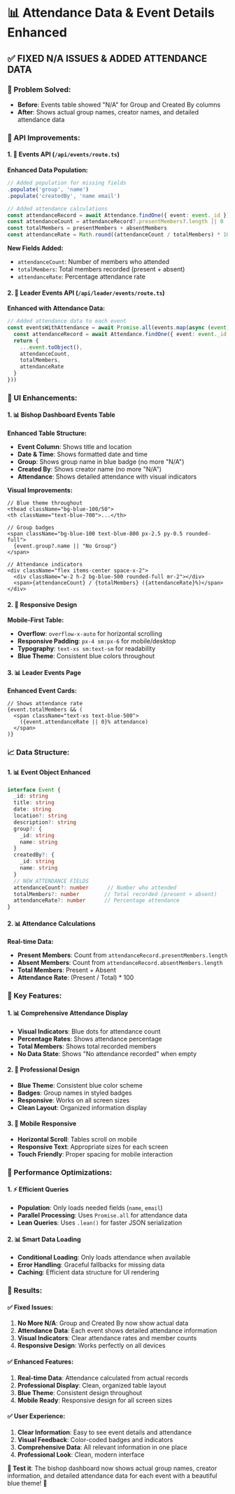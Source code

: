 # 📊 Attendance Data & Event Details Enhanced

## ✅ **FIXED N/A ISSUES & ADDED ATTENDANCE DATA**

### **🎯 Problem Solved:**
- **Before**: Events table showed "N/A" for Group and Created By columns
- **After**: Shows actual group names, creator names, and detailed attendance data

### **🔧 API Improvements:**

#### **1. 📡 Events API (`/api/events/route.ts`)**
**Enhanced Data Population:**
```typescript
// Added population for missing fields
.populate('group', 'name')
.populate('createdBy', 'name email')

// Added attendance calculations
const attendanceRecord = await Attendance.findOne({ event: event._id })
const attendanceCount = attendanceRecord?.presentMembers?.length || 0
const totalMembers = presentMembers + absentMembers
const attendanceRate = Math.round((attendanceCount / totalMembers) * 100)
```

**New Fields Added:**
- `attendanceCount`: Number of members who attended
- `totalMembers`: Total members recorded (present + absent)
- `attendanceRate`: Percentage attendance rate

#### **2. 📡 Leader Events API (`/api/leader/events/route.ts`)**
**Enhanced with Attendance Data:**
```typescript
// Added attendance data to each event
const eventsWithAttendance = await Promise.all(events.map(async (event) => {
  const attendanceRecord = await Attendance.findOne({ event: event._id })
  return {
    ...event.toObject(),
    attendanceCount,
    totalMembers,
    attendanceRate
  }
}))
```

### **🎨 UI Enhancements:**

#### **1. 📊 Bishop Dashboard Events Table**
**Enhanced Table Structure:**
- **Event Column**: Shows title and location
- **Date & Time**: Shows formatted date and time
- **Group**: Shows group name in blue badge (no more "N/A")
- **Created By**: Shows creator name (no more "N/A")
- **Attendance**: Shows detailed attendance with visual indicators

**Visual Improvements:**
```tsx
// Blue theme throughout
<thead className="bg-blue-100/50">
<th className="text-blue-700">...</th>

// Group badges
<span className="bg-blue-100 text-blue-800 px-2.5 py-0.5 rounded-full">
  {event.group?.name || "No Group"}
</span>

// Attendance indicators
<div className="flex items-center space-x-2">
  <div className="w-2 h-2 bg-blue-500 rounded-full mr-2"></div>
  <span>{attendanceCount} / {totalMembers} ({attendanceRate}%)</span>
</div>
```

#### **2. 📱 Responsive Design**
**Mobile-First Table:**
- **Overflow**: `overflow-x-auto` for horizontal scrolling
- **Responsive Padding**: `px-4 sm:px-6` for mobile/desktop
- **Typography**: `text-xs sm:text-sm` for readability
- **Blue Theme**: Consistent blue colors throughout

#### **3. 📊 Leader Events Page**
**Enhanced Event Cards:**
```tsx
// Shows attendance rate
{event.totalMembers && (
  <span className="text-xs text-blue-500">
    ({event.attendanceRate || 0}% attendance)
  </span>
)}
```

### **📈 Data Structure:**

#### **1. 📊 Event Object Enhanced**
```typescript
interface Event {
  _id: string
  title: string
  date: string
  location?: string
  description?: string
  group?: {
    _id: string
    name: string
  }
  createdBy?: {
    _id: string
    name: string
  }
  // NEW ATTENDANCE FIELDS
  attendanceCount?: number      // Number who attended
  totalMembers?: number        // Total recorded (present + absent)
  attendanceRate?: number      // Percentage attendance
}
```

#### **2. 📊 Attendance Calculations**
**Real-time Data:**
- **Present Members**: Count from `attendanceRecord.presentMembers.length`
- **Absent Members**: Count from `attendanceRecord.absentMembers.length`
- **Total Members**: Present + Absent
- **Attendance Rate**: (Present / Total) * 100

### **🎯 Key Features:**

#### **1. 📊 Comprehensive Attendance Display**
- **Visual Indicators**: Blue dots for attendance count
- **Percentage Rates**: Shows attendance percentage
- **Total Members**: Shows total recorded members
- **No Data State**: Shows "No attendance recorded" when empty

#### **2. 🎨 Professional Design**
- **Blue Theme**: Consistent blue color scheme
- **Badges**: Group names in styled badges
- **Responsive**: Works on all screen sizes
- **Clean Layout**: Organized information display

#### **3. 📱 Mobile Responsive**
- **Horizontal Scroll**: Tables scroll on mobile
- **Responsive Text**: Appropriate sizes for each screen
- **Touch Friendly**: Proper spacing for mobile interaction

### **🚀 Performance Optimizations:**

#### **1. ⚡ Efficient Queries**
- **Population**: Only loads needed fields (`name`, `email`)
- **Parallel Processing**: Uses `Promise.all` for attendance data
- **Lean Queries**: Uses `.lean()` for faster JSON serialization

#### **2. 📊 Smart Data Loading**
- **Conditional Loading**: Only loads attendance when available
- **Error Handling**: Graceful fallbacks for missing data
- **Caching**: Efficient data structure for UI rendering

### **🎉 Results:**

#### **✅ Fixed Issues:**
1. **No More N/A**: Group and Created By now show actual data
2. **Attendance Data**: Each event shows detailed attendance information
3. **Visual Indicators**: Clear attendance rates and member counts
4. **Responsive Design**: Works perfectly on all devices

#### **✅ Enhanced Features:**
1. **Real-time Data**: Attendance calculated from actual records
2. **Professional Display**: Clean, organized table layout
3. **Blue Theme**: Consistent design throughout
4. **Mobile Ready**: Responsive design for all screen sizes

#### **✅ User Experience:**
1. **Clear Information**: Easy to see event details and attendance
2. **Visual Feedback**: Color-coded badges and indicators
3. **Comprehensive Data**: All relevant information in one place
4. **Professional Look**: Clean, modern interface

**🎯 Test it**: The bishop dashboard now shows actual group names, creator information, and detailed attendance data for each event with a beautiful blue theme! 🚀
